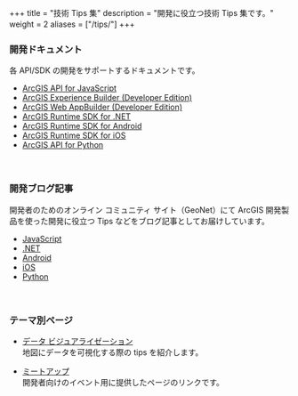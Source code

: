 +++
title = "技術 Tips 集"
description = "開発に役立つ技術 Tips 集です。"
weight = 2
aliases = ["/tips/"]
+++
　　
### 開発ドキュメント

各 API/SDK の開発をサポートするドキュメントです。

* [ArcGIS API for JavaScript](../tips/javascript/)
* [ArcGIS Experience Builder (Developer Edition)](../tips/experience-builder/)
* [ArcGIS Web AppBuilder (Developer Edition)](../tips/webappbuilder/)
* [ArcGIS Runtime SDK for .NET](../tips/dotnet/)
* [ArcGIS Runtime SDK for Android](../tips/android/)
* [ArcGIS Runtime SDK for iOS](../tips/ios/)
* [ArcGIS API for Python](../tips/python/)

　　

### 開発ブログ記事

開発者のためのオンライン コミュニティ サイト（GeoNet）にて ArcGIS 開発製品を使った開発に役立つ Tips などをブログ記事としてお届けしています。

* [JavaScript](http://arcg.is/1X5Q0Sl)
* [.NET](http://arcg.is/1LPKAcf)
* [Android](http://arcg.is/1PiwBfG)
* [iOS](http://arcg.is/1LlUgpi)
* [Python](https://bit.ly/2IkdDbS)

　　

### テーマ別ページ

* [データ ビジュアライゼーション](../tips/visualization)  
地図にデータを可視化する際の tips を紹介します。


* [ミートアップ](../tips/hackathon/)  
開発者向けのイベント用に提供したページのリンクです。
